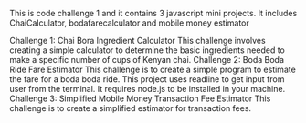 This is code challenge 1 and it contains 3 javascript mini projects.
It includes ChaiCalculator, bodafarecalculator and mobile money estimator

Challenge 1: Chai Bora Ingredient Calculator 
This challenge involves creating a simple calculator to determine the basic ingredients needed to make a specific number of cups of Kenyan chai.
Challenge 2: Boda Boda Ride Fare Estimator 
This challenge is to create a simple program to estimate the fare for a boda boda ride.
This project uses readline to get input from user from the terminal. It requires node.js to be installed in your machine.
Challenge 3: Simplified Mobile Money Transaction Fee Estimator 
This challenge is to create a simplified estimator for transaction fees.